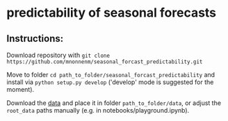 # predictability of seasonal forecasts

## Instructions: 

Download repository with `git clone https://github.com/mnonnenm/seasonal_forcast_predictability.git`

Move to folder 
```cd path_to_folder/seasonal_forcast_predictability``` 
and install via 
```python setup.py develop```
('develop' mode is suggested for the moment).

Download the [data](ftp://ftp.hzg.de/outgoing/Pyrina/) and place it in folder `path_to_folder/data`, or adjust the `root_data`  paths manually (e.g. in notebooks/playground.ipynb). 
